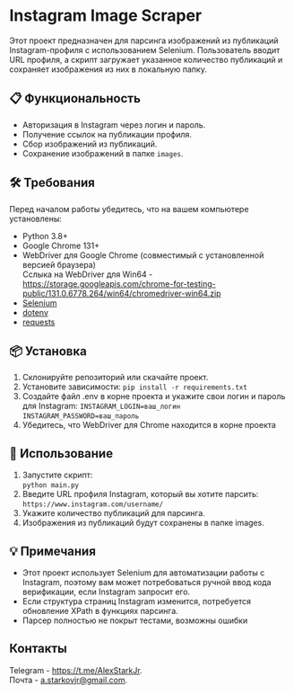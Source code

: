 # Instagram Image Scraper

Этот проект предназначен для парсинга изображений из публикаций Instagram-профиля с использованием Selenium. Пользователь вводит URL профиля, а скрипт загружает указанное количество публикаций и сохраняет изображения из них в локальную папку.

## 📋 Функциональность
- Авторизация в Instagram через логин и пароль.
- Получение ссылок на публикации профиля.
- Сбор изображений из публикаций.
- Сохранение изображений в папке `images`.

## 🛠 Требования
Перед началом работы убедитесь, что на вашем компьютере установлены:
- Python 3.8+
- Google Chrome 131+
- WebDriver для Google Chrome (совместимый с установленной версией браузера)  
Сслыка на WebDriver для Win64 - https://storage.googleapis.com/chrome-for-testing-public/131.0.6778.264/win64/chromedriver-win64.zip  
- [Selenium](https://pypi.org/project/selenium/)
- [dotenv](https://pypi.org/project/python-dotenv/)
- [requests](https://pypi.org/project/requests/)

## 📦 Установка
1. Склонируйте репозиторий или скачайте проект.
2. Установите зависимости:
   ```pip install -r requirements.txt```
3. Создайте файл .env в корне проекта и укажите свои логин и пароль для Instagram: 
    ```INSTAGRAM_LOGIN=ваш_логин```  
    ```INSTAGRAM_PASSWORD=ваш_пароль```
4. Убедитесь, что WebDriver для Chrome находится в корне проекта


## 🚀 Использование  
1. Запустите скрипт:  
    ```python main.py```
2. Введите URL профиля Instagram, который вы хотите парсить:
    ```https://www.instagram.com/username/```
3. Укажите количество публикаций для парсинга.  
4. Изображения из публикаций будут сохранены в папке images.  

## 💡 Примечания
* Этот проект использует Selenium для автоматизации работы с Instagram, поэтому вам может потребоваться ручной ввод кода верификации, если Instagram запросит его.
* Если структура страниц Instagram изменится, потребуется обновление XPath в функциях парсинга.
* Парсер полностью не покрыт тестами, возможны ошибки

## Контакты
Telegram - https://t.me/AlexStarkJr.  
Почта - a.starkovjr@gmail.com.  
